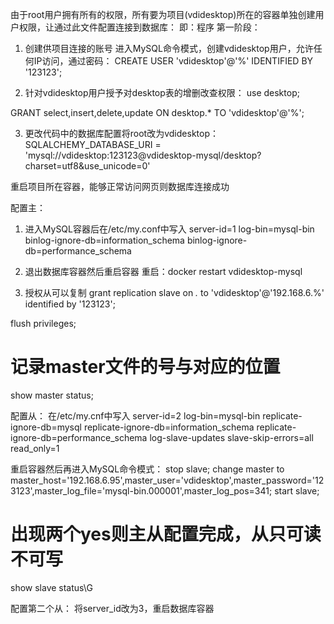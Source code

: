 由于root用户拥有所有的权限，所有要为项目(vdidesktop)所在的容器单独创建用户权限，让通过此文件配置连接到数据库：
即：程序
第一阶段：
1. 创建供项目连接的账号
进入MySQL命令模式，创建vdidesktop用户，允许任何IP访问，通过密码：
CREATE USER 'vdidesktop'@'%' IDENTIFIED BY '123123';

2. 针对vdidesktop用户授予对desktop表的增删改查权限：
use desktop;

GRANT select,insert,delete,update ON  desktop.*  TO  'vdidesktop'@'%';

3. 更改代码中的数据库配置将root改为vdidesktop：
SQLALCHEMY_DATABASE_URI = 'mysql://vdidesktop:123123@vdidesktop-mysql/desktop?charset=utf8&use_unicode=0'

重启项目所在容器，能够正常访问网页则数据库连接成功


配置主：
1. 进入MySQL容器后在/etc/my.conf中写入
server-id=1
log-bin=mysql-bin
binlog-ignore-db=information_schema
binlog-ignore-db=performance_schema

2. 退出数据库容器然后重启容器
重启：docker restart vdidesktop-mysql

3. 授权从可以复制
grant replication slave on *.* to 'vdidesktop'@'192.168.6.%' identified by '123123';

flush privileges;

# 记录master文件的号与对应的位置
show master status;



配置从：
在/etc/my.cnf中写入
server-id=2
log-bin=mysql-bin
replicate-ignore-db=mysql
replicate-ignore-db=information_schema
replicate-ignore-db=performance_schema
log-slave-updates
slave-skip-errors=all
read_only=1

重启容器然后再进入MySQL命令模式：
stop slave;
change master to master_host='192.168.6.95',master_user='vdidesktop',master_password='123123',master_log_file='mysql-bin.000001',master_log_pos=341;
start slave;

# 出现两个yes则主从配置完成，从只可读不可写
show slave status\G



配置第二个从：
将server_id改为3，重启数据库容器
